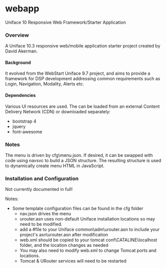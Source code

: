 # webapp
Uniface 10 Responsive Web Framework/Starter Application

### Overview
A Uniface 10.3 responsive web/mobile application starter project created by David Akerman. 

#### Background
It evolved from the WebStart Uniface 9.7 project, and aims to provide a framework for DSP development addressing common
requirements such as Login, Navigation, Modality, Alerts etc.

#### Dependencies
Various UI resources are used. The can be loaded from an external Content Delivery Network (CDN) or downloaded separately:
- bootstrap 4
- jquery
- font-awesome

### Notes
The menu is driven by cfg\menu.json. If desired, it can be swapped with code using navsvc to build a JSON structure.
The resulting structure is used to dynamically create menu HTML in JavaScript.

### Installation and Configuration
Not currently documented in full!

Notes: 
- Some template configuration files can be found in the cfg folder
  - nav.json drives the menu
  - urouter.asn uses non-default Uniface installation locations so may need to be modified. 
  - add a #file to your Uniface common\adm\urouter.asn to include your project's asn\urouter.asn after modification
  - web.xml should be copied to your tomcat conf\CATALINE\localhost folder, and the location changes as needed
  - You may also need to modify web.xml to change Tomcat ports and locations.
  - Tomcat & URouter services will need to be restarted
